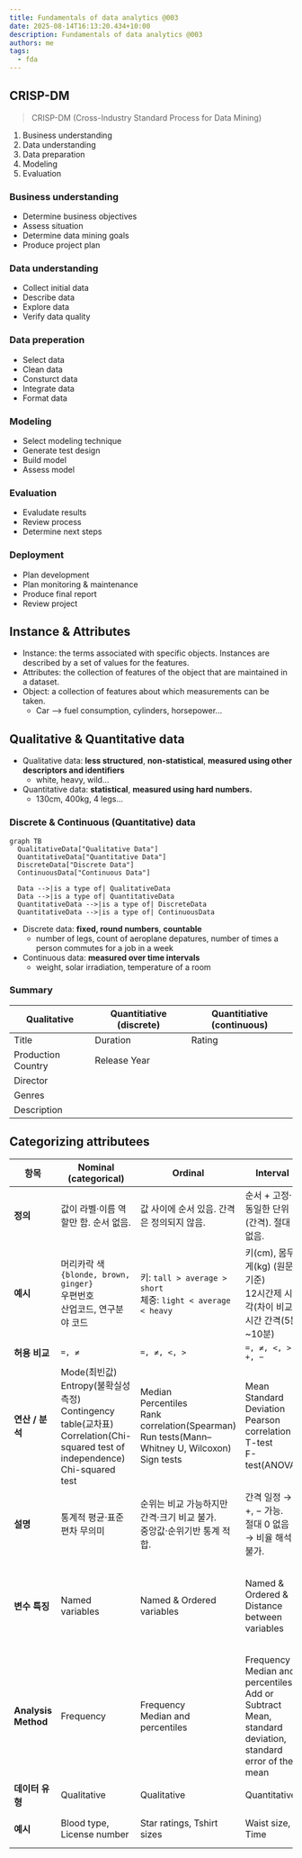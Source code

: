 ```yaml
---
title: Fundamentals of data analytics @003
date: 2025-08-14T16:13:20.434+10:00
description: Fundamentals of data analytics @003
authors: me
tags:
  - fda
---
```



## CRISP-DM

> CRISP-DM (Cross-Industry Standard Process for Data Mining)

1. Business understanding
2. Data understanding
3. Data preparation
4. Modeling
5. Evaluation

### Business understanding

- Determine business objectives
- Assess situation
- Determine data mining goals
- Produce project plan

### Data understanding

- Collect initial data
- Describe data
- Explore data
- Verify data quality

### Data preperation

- Select data
- Clean data
- Consturct data
- Integrate data
- Format data

### Modeling

- Select modeling technique
- Generate test design
- Build model
- Assess model

### Evaluation

- Evaludate results
- Review process
- Determine next steps

### Deployment

- Plan development
- Plan monitoring & maintenance
- Produce final report
- Review project

## Instance & Attributes

- Instance: the terms associated with specific objects. Instances are described by a set of values for the features.
- Attributes: the collection of features of the object that are maintained in a dataset.
- Object: a collection of features about which measurements can be taken.
  - Car --> fuel consumption, cylinders, horsepower...

## Qualitative & Quantitative data

- Qualitative data: **less structured**, **non-statistical**, **measured using other descriptors and identifiers**
  - white, heavy, wild...
- Quantitative data: **statistical**, **measured using hard numbers.**
  - 130cm, 400kg, 4 legs...

### Discrete & Continuous (Quantitative) data

```mermaid
graph TB
  QualitativeData["Qualitative Data"]
  QuantitativeData["Quantitative Data"]
  DiscreteData["Discrete Data"]
  ContinuousData["Continuous Data"]

  Data -->|is a type of| QualitativeData
  Data -->|is a type of| QuantitativeData
  QuantitativeData -->|is a type of| DiscreteData
  QuantitativeData -->|is a type of| ContinuousData
```

- Discrete data: **fixed, round numbers**, **countable**
  - number of legs, count of aeroplane depatures, number of times a person commutes for a job in a week
- Continuous data: **measured over time intervals**
  - weight, solar irradiation, temperature of a room

### Summary

| Qualitative | Quantitiative (discrete) | Quantitiative (continuous) |
| --- | --- | --- |
| Title | Duration | Rating |
| Production Country | Release Year | |
| Director | | |
| Genres | | |
| Description | | |

## Categorizing attributees

| 항목 | **Nominal (categorical)** | **Ordinal** | **Interval**  | **Ratio** |
| --- | --- | --- | --- | --- |
| **정의** | 값이 라벨·이름 역할만 함. 순서 없음. | 값 사이에 순서 있음. 간격은 정의되지 않음. | 순서 + 고정·동일한 단위(간격). 절대 0 없음. | Interval 속성 + 절대적 0 있음. 차이와 비율 모두 의미 있음.  |
| **예시** | 머리카락 색 `{blonde, brown, ginger}`<br>우편번호<br>산업코드, 연구분야 코드 | 키: `tall > average > short`<br>체중: `light < average < heavy` | 키(cm), 몸무게(kg) (원문 기준)<br>12시간제 시각(차이 비교)<br>시간 간격(5분\~10분) | 나이(년)<br>소득(천 달러)<br>켈빈 온도<br>금액, 개수, 질량, 길이, 전류 |
| **허용 비교** | `=, ≠` | `=, ≠, <, >` | `=, ≠, <, >, +, −` | `=, ≠, <, >, +, −, ×, ÷` |
| **연산 / 분석** | Mode(최빈값)<br>Entropy(불확실성 측정)<br>Contingency table(교차표)<br>Correlation(Chi-squared test of independence)<br>Chi-squared test | Median<br>Percentiles<br>Rank correlation(Spearman)<br>Run tests(Mann–Whitney U, Wilcoxon)<br>Sign tests | Mean<br>Standard Deviation<br>Pearson correlation<br>T-test<br>F-test(ANOVA) | Geometric Mean<br>Harmonic Mean<br>Percent variation(CV) |
| **설명** | 통계적 평균·표준편차 무의미 | 순위는 비교 가능하지만 간격·크기 비교 불가.<br>중앙값·순위기반 통계 적합. | 간격 일정 → +, − 가능.<br>절대 0 없음 → 비율 해석 불가. | 절대 0 → 모든 연산 가능.<br>비율·곱셈 해석 가능. |
| **변수 특징** | Named variables | Named & Ordered variables | Named & Ordered & Distance between variables | Named & Ordered & Distance between variables & Makes sense to multiply/divide |
| **Analysis Method** | Frequency | Frequency<br>Median and percentiles | Frequency<br>Median and percentiles<br>Add or Subtract<br>Mean, standard deviation, standard error of the mean | Frequency<br>Median and percentiles<br>Add or Subtract<br>Mean, standard deviation, standard error of the mean<br>Ratio |
| **데이터 유형** | Qualitative | Qualitative | Quantitative | Quantitative |
| **예시** | Blood type, License number | Star ratings, Tshirt sizes | Waist size, Time | Body weight, Medicine dosage |
